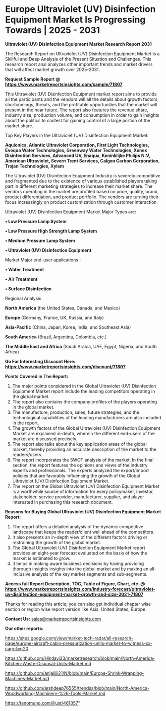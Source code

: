 # Europe Ultraviolet (UV) Disinfection Equipment Market Is Progressing Towards | 2025 - 2031

<strong>Ultraviolet (UV) Disinfection Equipment Market Research Report 2031</strong>

The Research Report on Ultraviolet (UV) Disinfection Equipment Market is a Skillful and Deep Analysis of the Present Situation and Challenges. This research report also analyzes other important trends and market drivers that will affect market growth over 2025-2031.

<strong>Request Sample Report @ <a href=https://www.marketreportsinsights.com/sample/71807>https://www.marketreportsinsights.com/sample/71807</a></strong>

This Ultraviolet (UV) Disinfection Equipment market report aims to provide all the participants and the vendors will all the details about growth factors, shortcomings, threats, and the profitable opportunities that the market will present in the near future. The report also features the revenue share, industry size, production volume, and consumption in order to gain insights about the politics to contest for gaining control of a large portion of the market share.

Top Key Players in the Ultraviolet (UV) Disinfection Equipment Market:

<strong>Aquionics, Atlantic Ultraviolet Corporation, First Light Technologies, Evoqua Water Technologies, Greenway Water Technologies, Xenex Disinfection Services, Advanced UV, Enaqua, Koninklijke Philips N.V, American Ultraviolet, Severn Trent Services, Calgon Carbon Corporation, Trojan Technologies, Xylem</strong>

The Ultraviolet (UV) Disinfection Equipment Industry is severely competitive and fragmented due to the existence of various established players taking part in different marketing strategies to increase their market share. The vendors operating in the market are profiled based on price, quality, brand, product differentiation, and product portfolio. The vendors are turning their focus increasingly on product customization through customer interaction.

Ultraviolet (UV) Disinfection Equipment Market Major Types are:

<strong>• Low Pressure Lamp System

• Low Pressure High Strength Lamp System

• Medium Pressure Lamp System

• Ultraviolet (UV) Disinfection Equipment</strong>

Market Major end-user applications :

<strong>• Water Treatment

• Air Treatment

• Surface Disinfection</strong>

Regional Analysis

</u><strong><b>North America</b></strong> (the United States, Canada, and Mexico)

<strong><b>Europe </b></strong>(Germany, France, UK, Russia, and Italy)

<strong><b>Asia-Pacific</b></strong> (China, Japan, Korea, India, and Southeast Asia)

<strong><b>South America</b></strong> (Brazil, Argentina, Colombia, etc.)

<strong><b>The Middle East and Africa</b></strong> (Saudi Arabia, UAE, Egypt, Nigeria, and South Africa)

<strong>Go For Interesting Discount Here: <a href=https://www.marketreportsinsights.com/discount/71807>https://www.marketreportsinsights.com/discount/71807</a></strong>

<strong>Points Covered in The Report:</strong>
<ol>
  <li>The major points considered in the Global Ultraviolet (UV) Disinfection Equipment Market report include the leading competitors operating in the global market.</li>
  <li>The report also contains the company profiles of the players operating in the global market.</li>
  <li>The manufacture, production, sales, future strategies, and the technological capabilities of the leading manufacturers are also included in the report.</li>
  <li>The growth factors of the Global Ultraviolet (UV) Disinfection Equipment Market are explained in-depth, wherein the different end-users of the market are discussed precisely.</li>
  <li>The report also talks about the key application areas of the global market, thereby providing an accurate description of the market to the readers/users.</li>
  <li>The report incorporates the SWOT analysis of the market. In the final section, the report features the opinions and views of the industry experts and professionals. The experts analyzed the export/import policies that are favorably influencing the growth of the Global Ultraviolet (UV) Disinfection Equipment Market.</li>
  <li>The report on the Global Ultraviolet (UV) Disinfection Equipment Market is a worthwhile source of information for every policymaker, investor, stakeholder, service provider, manufacturer, supplier, and player interested in purchasing this research document.</li>
</ol>
<strong>Reasons for Buying Global Ultraviolet (UV) Disinfection Equipment Market Report:</strong>

<ol>
  <li>The report offers a detailed analysis of the dynamic competitive landscape that keeps the reader/client well ahead of the competitors.</li>
  <li>It also presents an in-depth view of the different factors driving or restraining the growth of the global market.</li>
  <li>The Global Ultraviolet (UV) Disinfection Equipment Market report provides an eight-year forecast evaluated on the basis of how the market is estimated to grow.</li>
  <li>It helps in making aware business decisions by having providing thorough insights insights into the global market and by making an all-inclusive analysis of the key market segments and sub-segments.</li>
</ol>
<strong>Access full Report Description, TOC, Table of Figure, Chart, etc. @ <a href=https://www.marketreportsinsights.com/industry-forecast/ultraviolet-uv-disinfection-equipment-market-growth-and-size-2021-71807>https://www.marketreportsinsights.com/industry-forecast/ultraviolet-uv-disinfection-equipment-market-growth-and-size-2021-71807</a></strong>


Thanks for reading this article; you can also get individual chapter wise section or region wise report version like Asia, United States, Europe.

<strong>Contact Us:</strong>
sales@marketreportsinsights.com

<strong>Our other reports:</strong>

<a href=https://sites.google.com/view/market-tech-radar/all-research-page/europe-aircraft-cabin-pressurization-units-market-to-witness-xx-cagr-by-20>https://sites.google.com/view/market-tech-radar/all-research-page/europe-aircraft-cabin-pressurization-units-market-to-witness-xx-cagr-by-20</a>

<a href=https://github.com/Hindavi23/marketresearch/blob/main/North-America-Kitchen-Waste-Disposal-Units-Market.md>https://github.com/Hindavi23/marketresearch/blob/main/North-America-Kitchen-Waste-Disposal-Units-Market.md</a>

<a href=https://github.com/anjaliiii21/N/blob/main/Europe-Shrink-Wrapping-Machines-Market.md>https://github.com/anjaliiii21/N/blob/main/Europe-Shrink-Wrapping-Machines-Market.md</a>

<a href=https://github.com/arshdeep76555/trendss/blob/main/North-America-Woodworking-Machinery-%26-Tools-Market.md>https://github.com/arshdeep76555/trendss/blob/main/North-America-Woodworking-Machinery-%26-Tools-Market.md</a>

<a href=https://tanomuno.com/illust/461357>https://tanomuno.com/illust/461357</a>"

